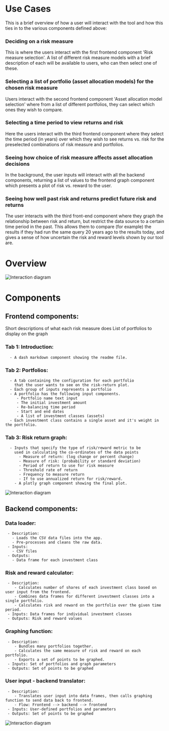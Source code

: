 # Use Cases

This is a brief overview of how a user will interact with the tool and how this ties in to the various components defined above:

### Deciding on a risk measure
This is where the users interact with the first frontend component 'Risk measure selection'. A list of different risk measure models with a brief description of each will be available to users, who can then select one of these.

### Selecting a list of portfolio (asset allocation models) for the chosen risk measure
Users interact with the second frontend component 'Asset allocation model selection' where from a list of different portfolios, they can select which ones they wish to compare.

### Selecting a time period to view returns and risk
Here the users interact with the third frontend component where they select the time period (in years) over which they wish to see returns vs. risk for the preselected combinations of risk measure and portfolios.

### Seeing how choice of risk measure affects asset allocation decisions
In the background, the user inputs will interact with all the backend components, returning a list of values to the frontend graph component which presents a plot of risk vs. reward to the user.

### Seeing how well past risk and returns predict future risk and returns
The user interacts with the third front-end component where they graph the relationship between risk and return, but restrict the data source to a certain time period in the past. This allows them to compare (for example) the results if they had run the same query 20 years ago to the results today, and gives a sense of how uncertain the risk and reward levels shown by our tool are.

# Overview
![Interaction diagram](https://raw.githubusercontent.com/viv-r/asset-allocation/master/doc/components_diagram.jpg)

# Components
## Frontend components:
   Short descriptions of what each risk measure does
   List of portfolios to display on the graph
   ### Tab 1: Introduction:
      - A dash markdown component showing the readme file.

   ### Tab 2: Portfolios:
      - A tab containing the configuration for each portfolio
        that the user wants to see on the risk-return plot.
      - Each group of inputs represents a portfolio
      - A portfolio has the following input components.
         - Portfolio name text input
         - The initial investment amount
         - Re-balancing time period
         - Start and end dates
         - A list of investment classes (assets)
      - Each investment class contains a single asset and it's weight in the portfolio.

   ### Tab 3: Risk return graph:
      - Inputs that specify the type of risk/reward metric to be
        used in calculating the co-ordinates of the data points
          - Measure of return: (log change or percent change)
          - Measure of risk: (probability or standard deviation)
          - Period of return to use for risk measure
          - Threshold rate of return
          - Frequency to measure return
          - If to use annualized return for risk/reward.
        - A plotly graph component showing the final plot.

![Interaction diagram](https://raw.githubusercontent.com/viv-r/asset-allocation/master/doc/frontend.png)

## Backend components:
   ### Data loader:
     - Description:
       - Loads the CSV data files into the app.
       - Pre-processes and cleans the raw data.
     - Inputs:
       - CSV files
     - Outputs:
       - Data frame for each investment class
   ### Risk and reward calculator:
     - Description:
        - Calculates number of shares of each investment class based on user input from the frontend.
        - Combines data frames for different investment classes into a single portfolio.
        - Calculates risk and reward on the portfolio over the given time period.
     - Inputs: Data frames for individual investment classes
     - Outputs: Risk and reward values
   ### Graphing function:
     - Description:
        - Bundles many portfolios together.
        - Calculates the same measure of risk and reward on each portfolio.
        - Exports a set of points to be graphed.
     - Inputs: Set of portfolios and graph parameters
     - Outputs: Set of points to be graphed
   ### User input - backend translator:
     - Description:
        - Translates user input into data frames, then calls graphing function to send data back to frontend.
        - Flow: Frontend --> backend --> frontend
     - Inputs: User-defined portfolios and parameters
     - Outputs: Set of points to be graphed

![Interaction diagram](https://raw.githubusercontent.com/viv-r/asset-allocation/master/doc/backend.png)
